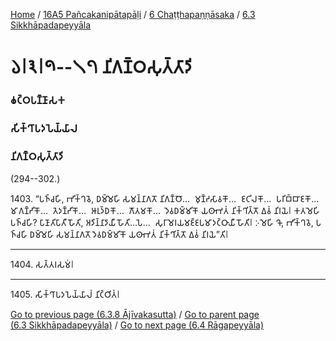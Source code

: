 
[Home](/) / [16A5 Pañcakanipātapāḷi](../../../16A5.md) / [6 Chaṭṭhapaṇṇāsaka](../../6.md) / [6.3 Sikkhāpadapeyyāla](../6.3.md)

# 𑁬𑁇𑁩𑁇𑁯--𑁧𑁭 𑀦𑀺𑀕𑀡𑁆𑀞𑀲𑀼𑀢𑁆𑀢𑀸𑀤𑀺

### 𑀙𑀝𑁆𑀞𑀧𑀡𑁆𑀡𑀸𑀲𑀓

### 𑀲𑀺𑀓𑁆𑀔𑀸𑀧𑀤𑀧𑁂𑀬𑁆𑀬𑀸𑀮

### 𑀦𑀺𑀕𑀡𑁆𑀞𑀲𑀼𑀢𑁆𑀢𑀸𑀤𑀺

(294--302.)

1403\. “𑀧𑀜𑁆𑀘𑀳𑀺, 𑀪𑀺𑀓𑁆𑀔𑀯𑁂, 𑀥𑀫𑁆𑀫𑁂𑀳𑀺 𑀲𑀫𑀦𑁆𑀦𑀸𑀕𑀢𑁄 𑀦𑀺𑀕𑀡𑁆𑀞𑁄…  𑀫𑀼𑀡𑁆𑀟𑀲𑀸𑀯𑀓𑁄…  𑀚𑀝𑀺𑀮𑀓𑁄…  𑀧𑀭𑀺𑀩𑁆𑀩𑀸𑀚𑀓𑁄…  𑀫𑀸𑀕𑀡𑁆𑀟𑀺𑀓𑁄…  𑀢𑁂𑀤𑀡𑁆𑀟𑀺𑀓𑁄…  𑀆𑀭𑀼𑀤𑁆𑀥𑀓𑁄…  𑀕𑁄𑀢𑀫𑀓𑁄…  𑀤𑁂𑀯𑀥𑀫𑁆𑀫𑀺𑀓𑁄 𑀬𑀣𑀸𑀪𑀢𑀁 𑀦𑀺𑀓𑁆𑀔𑀺𑀢𑁆𑀢𑁄 𑀏𑀯𑀁 𑀦𑀺𑀭𑀬𑁂𑁇 𑀓𑀢𑀫𑁂𑀳𑀺 𑀧𑀜𑁆𑀘𑀳𑀺? 𑀧𑀸𑀡𑀸𑀢𑀺𑀧𑀸𑀢𑀻 𑀳𑁄𑀢𑀺, 𑀅𑀤𑀺𑀦𑁆𑀦𑀸𑀤𑀸𑀬𑀻 𑀳𑁄𑀢𑀺…𑀧𑁂…  𑀲𑀼𑀭𑀸𑀫𑁂𑀭𑀬𑀫𑀚𑁆𑀚𑀧𑀫𑀸𑀤𑀝𑁆𑀞𑀸𑀬𑀻 𑀳𑁄𑀢𑀺𑁇 𑀇𑀫𑁂𑀳𑀺 𑀔𑁄, 𑀪𑀺𑀓𑁆𑀔𑀯𑁂, 𑀧𑀜𑁆𑀘𑀳𑀺 𑀥𑀫𑁆𑀫𑁂𑀳𑀺 𑀲𑀫𑀦𑁆𑀦𑀸𑀕𑀢𑁄 𑀤𑁂𑀯𑀥𑀫𑁆𑀫𑀺𑀓𑁄 𑀬𑀣𑀸𑀪𑀢𑀁 𑀦𑀺𑀓𑁆𑀔𑀺𑀢𑁆𑀢𑁄 𑀏𑀯𑀁 𑀦𑀺𑀭𑀬𑁂”𑀢𑀺𑁇

---

1404\. 𑀲𑀢𑁆𑀢𑀭𑀲𑀫𑀁𑁇



---

1405\. 𑀲𑀺𑀓𑁆𑀔𑀸𑀧𑀤𑀧𑁂𑀬𑁆𑀬𑀸𑀮𑀁 𑀦𑀺𑀝𑁆𑀞𑀺𑀢𑀁𑁇



[Go to previous page (6.3.8 Ājīvakasutta)](6.3.8.md) / [Go to parent page (6.3 Sikkhāpadapeyyāla)](../6.3.md) / [Go to next page (6.4 Rāgapeyyāla)](../6.4.md)


